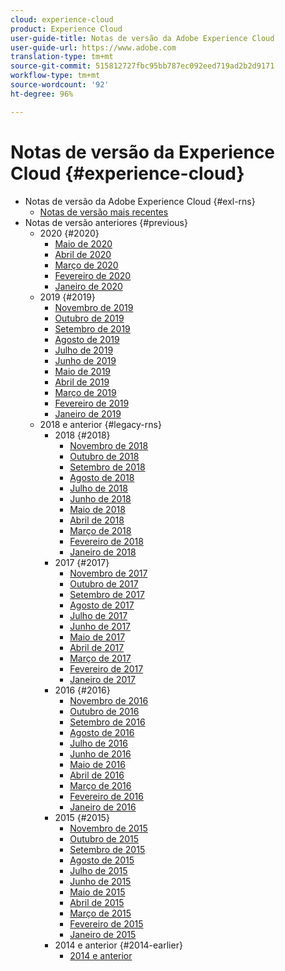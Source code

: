 ```yaml
---
cloud: experience-cloud
product: Experience Cloud
user-guide-title: Notas de versão da Adobe Experience Cloud
user-guide-url: https://www.adobe.com
translation-type: tm+mt
source-git-commit: 515812727fbc95bb787ec092eed719ad2b2d9171
workflow-type: tm+mt
source-wordcount: '92'
ht-degree: 96%

---
```



# Notas de versão da Experience Cloud {#experience-cloud}

+ Notas de versão da Adobe Experience Cloud {#exl-rns}
   + [Notas de versão mais recentes](current.md)
+ Notas de versão anteriores {#previous}
   + 2020 {#2020}
      + [Maio de 2020](c-legacy-releases/2020/05212020.md)
      + [Abril de 2020](c-legacy-releases/2020/04162020.md)
      + [Março de 2020](c-legacy-releases/2020/03122020.md)
      + [Fevereiro de 2020](c-legacy-releases/2020/02202020.md)
      + [Janeiro de 2020](c-legacy-releases/2020/01162020.md)
   + 2019 {#2019}
      + [Novembro de 2019](c-legacy-releases/2019/10312019.md)
      + [Outubro de 2019](c-legacy-releases/2019/10102019.md)
      + [Setembro de 2019](c-legacy-releases/2019/09122019.md)
      + [Agosto de 2019](c-legacy-releases/2019/08082019.md)
      + [Julho de 2019](c-legacy-releases/2019/07182019.md)
      + [Junho de 2019](c-legacy-releases/2019/06132019.md)
      + [Maio de 2019](c-legacy-releases/2019/05092019.md)
      + [Abril de 2019](c-legacy-releases/2019/04112019.md)
      + [Março de 2019](c-legacy-releases/2019/03072019.md)
      + [Fevereiro de 2019](c-legacy-releases/2019/02072019.md)
      + [Janeiro de 2019](c-legacy-releases/2019/01172019.md)
   + 2018 e anterior {#legacy-rns}
      + 2018 {#2018}
         + [Novembro de 2018](c-legacy-releases/2018/11012018.md)
         + [Outubro de 2018](c-legacy-releases/2018/10112018.md)
         + [Setembro de 2018](c-legacy-releases/2018/09132018.md)
         + [Agosto de 2018](c-legacy-releases/2018/08092018.md)
         + [Julho de 2018](c-legacy-releases/2018/07192018.md)
         + [Junho de 2018](c-legacy-releases/2018/06142018.md)
         + [Maio de 2018](c-legacy-releases/2018/05102018.md)
         + [Abril de 2018](c-legacy-releases/2018/04122018.md)
         + [Março de 2018](c-legacy-releases/2018/03082018.md)
         + [Fevereiro de 2018](c-legacy-releases/2018/02082018.md)
         + [Janeiro de 2018](c-legacy-releases/2018/01182018.md)
      + 2017 {#2017}
         + [Novembro de 2017](c-legacy-releases/2017/11092017.md)
         + [Outubro de 2017](c-legacy-releases/2017/10262017.md)
         + [Setembro de 2017](c-legacy-releases/2017/09212017.md)
         + [Agosto de 2017](c-legacy-releases/2017/08172017.md)
         + [Julho de 2017](c-legacy-releases/2017/07202017.md)
         + [Junho de 2017](c-legacy-releases/2017/06082017.md)
         + [Maio de 2017](c-legacy-releases/2017/05182017.md)
         + [Abril de 2017](c-legacy-releases/2017/04202017.md)
         + [Março de 2017](c-legacy-releases/2017/03092017.md)
         + [Fevereiro de 2017](c-legacy-releases/2017/02162017.md)
         + [Janeiro de 2017](c-legacy-releases/2017/01192017.md)
      + 2016 {#2016}
         + [Novembro de 2016](c-legacy-releases/2016/11102016.md)
         + [Outubro de 2016](c-legacy-releases/2016/10202016.md)
         + [Setembro de 2016](c-legacy-releases/2016/09152016.md)
         + [Agosto de 2016](c-legacy-releases/2016/08182016.md)
         + [Julho de 2016](c-legacy-releases/2016/07212016.md)
         + [Junho de 2016](c-legacy-releases/2016/06162016.md)
         + [Maio de 2016](c-legacy-releases/2016/05192016.md)
         + [Abril de 2016](c-legacy-releases/2016/04212016.md)
         + [Março de 2016](c-legacy-releases/2016/03172016.md)
         + [Fevereiro de 2016](c-legacy-releases/2016/02182016.md)
         + [Janeiro de 2016](c-legacy-releases/2016/01212016.md)
      + 2015 {#2015}
         + [Novembro de 2015](c-legacy-releases/2015/11052015.md)
         + [Outubro de 2015](c-legacy-releases/2015/10152015.md)
         + [Setembro de 2015](c-legacy-releases/2015/09172015.md)
         + [Agosto de 2015](c-legacy-releases/2015/08202015.md)
         + [Julho de 2015](c-legacy-releases/2015/07162015.md)
         + [Junho de 2015](c-legacy-releases/2015/06182015.md)
         + [Maio de 2015](c-legacy-releases/2015/05212015.md)
         + [Abril de 2015](c-legacy-releases/2015/04162015.md)
         + [Março de 2015](c-legacy-releases/2015/03192015.md)
         + [Fevereiro de 2015](c-legacy-releases/2015/02192015.md)
         + [Janeiro de 2015](c-legacy-releases/2015/01152015.md)
      + 2014 e anterior {#2014-earlier}
         + [2014 e anterior](c-legacy-releases/2014-earlier.md)